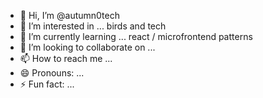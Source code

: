 - 👋 Hi, I’m @autumn0tech
- 👀 I’m interested in ... birds and tech
- 🌱 I’m currently learning ... react / microfrontend patterns
- 💞️ I’m looking to collaborate on ... 
- 📫 How to reach me ...
- 😄 Pronouns: ...
- ⚡ Fun fact: ... 

<!---
autumn0tech/autumn0tech is a ✨ special ✨ repository because its `README.md` (this file) appears on your GitHub profile.
You can click the Preview link to take a look at your changes.
--->
